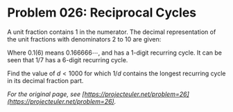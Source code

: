 # Problem 026: Reciprocal Cycles

A unit fraction contains $1$ in the numerator. The decimal representation of the unit fractions with denominators $2$ to $10$ are given:

Where $0.1(6)$ means $0.166666\cdots$, and has a $1$-digit recurring cycle. It can be seen that $1/7$ has a $6$-digit recurring cycle.

Find the value of $d \lt 1000$ for which $1/d$ contains the longest recurring cycle in its decimal fraction part.

*For the original page, see [https://projecteuler.net/problem=26](https://projecteuler.net/problem=26).*
